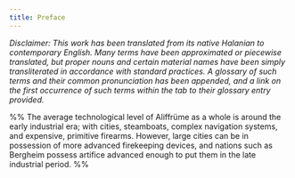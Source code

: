 ```yaml
---
title: Preface
---
```

*Disclaimer: This work has been translated from its native Halanian to contemporary English. Many terms have been approximated or piecewise translated, but proper nouns and certain material names have been simply transliterated in accordance with standard practices. A glossary of such terms and their common pronunciation has been appended, and a link on the first occurrence of such terms within the tab to their glossary entry provided.*

%% The average technological level of Aliffrüme as a whole is around the early industrial era; with cities, steamboats, complex navigation systems, and expensive, primitive firearms. However, large cities can be in possession of more advanced firekeeping devices, and nations such as Bergheim possess artifice advanced enough to put them in the late industrial period.  %%
